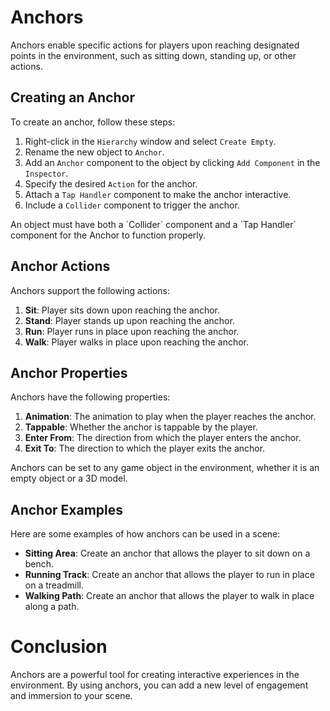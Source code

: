 # Anchors

Anchors enable specific actions for players upon reaching designated points in the environment, such as sitting down, standing up, or other actions.

## Creating an Anchor

To create an anchor, follow these steps:

1. Right-click in the `Hierarchy` window and select `Create Empty`.
2. Rename the new object to `Anchor`.
3. Add an `Anchor` component to the object by clicking `Add Component` in the `Inspector`.
4. Specify the desired `Action` for the anchor.
5. Attach a `Tap Handler` component to make the anchor interactive.
6. Include a `Collider` component to trigger the anchor.

<Note type="warning">
An object must have both a `Collider` component and a `Tap Handler` component for the Anchor to function properly.
</Note>

## Anchor Actions

Anchors support the following actions:

1. **Sit**: Player sits down upon reaching the anchor.
2. **Stand**: Player stands up upon reaching the anchor.
3. **Run**: Player runs in place upon reaching the anchor.
4. **Walk**: Player walks in place upon reaching the anchor.

## Anchor Properties

Anchors have the following properties:

1. **Animation**: The animation to play when the player reaches the anchor.
2. **Tappable**: Whether the anchor is tappable by the player.
3. **Enter From**: The direction from which the player enters the anchor.
4. **Exit To**: The direction to which the player exits the anchor.

<Note type="info">
Anchors can be set to any game object in the environment, whether it is an empty object or a 3D model.
</Note>

## Anchor Examples

Here are some examples of how anchors can be used in a scene:

- **Sitting Area**: Create an anchor that allows the player to sit down on a bench.
- **Running Track**: Create an anchor that allows the player to run in place on a treadmill.
- **Walking Path**: Create an anchor that allows the player to walk in place along a path.

# Conclusion

Anchors are a powerful tool for creating interactive experiences in the environment. By using anchors, you can add a new level of engagement and immersion to your scene.